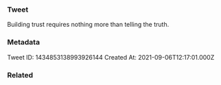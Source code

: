 ### Tweet
Building trust requires nothing more than telling the truth.

### Metadata
Tweet ID: 1434853138993926144
Created At: 2021-09-06T12:17:01.000Z

### Related

